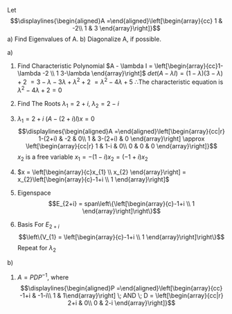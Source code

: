 Let $$\displaylines{\begin{aligned}A =\end{aligned}\left[\begin{array}{cc} 1 & -2\\ 1 & 3 \end{array}\right]}$$
a) Find Eigenvalues of A.
b) Diagonalize A, if possible.

a)
1. Find Characteristic Polynomial
	$A - \lambda I = \left[\begin{array}{cc}1-\lambda -2 \\ 1 3-\lambda \end{array}\right]$
	$det(A-\lambda I) = (1 - \lambda)(3-\lambda) + 2$
	$= 3 - \lambda - 3\lambda + \lambda^2 + 2$
	$= \lambda^2 -4\lambda + 5$
	∴The characteristic equation is
		$\lambda^2 -4\lambda + 2 = 0$

2. Find The Roots
	$\lambda_{1} = 2 + i,\; \lambda_{2} = 2-i$

3. $\lambda_1 = 2+i$
	$(A-(2+i)I)x = 0$
$$\displaylines{\begin{aligned}A =\end{aligned}\left[\begin{array}{cc|r} 1-(2+i) & -2 & 0\\ 1 & 3-(2+i) & 0 \end{array}\right] \approx \left[\begin{array}{cc|r} 1 & 1-i & 0\\ 0 & 0 & 0 \end{array}\right]}$$
	$x_2$ is a free variable
	$x_1 = -(1-i)x_{2} = (-1+i)x_{2}$

4. $x = \left[\begin{array}{c}x_{1} \\ x_{2} \end{array}\right] = x_{2}\left[\begin{array}{c}-1+i \\ 1 \end{array}\right]$

5. Eigenspace
	$$E_{2+i} = span\left\{\left[\begin{array}{c}-1+i \\ 1 \end{array}\right]\right\}$$
6. Basis For $E_{2+i}$
	$$\left\{V_{1} = \left[\begin{array}{c}-1+i \\ 1 \end{array}\right]\right\}$$
	Repeat for $\lambda_2$

b)
1. $A = PDP^{-1}$, where
	$$\displaylines{\begin{aligned}P =\end{aligned}\left[\begin{array}{cc} -1+i & -1-i\\ 1 & 1\end{array}\right] \; AND \; D = \left[\begin{array}{cc|r} 2+i & 0\\ 0 & 2-i \end{array}\right]}$$

